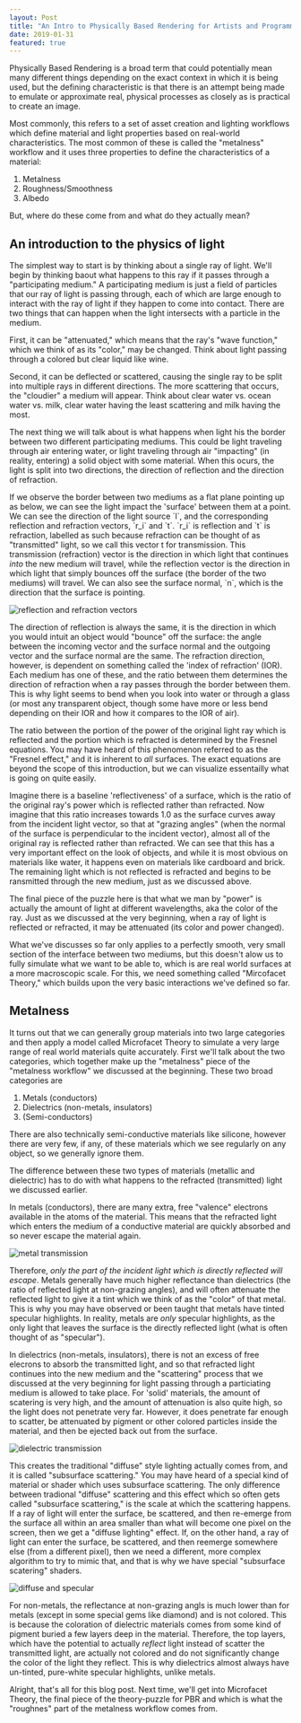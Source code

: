 ```yaml
---
layout: Post
title: "An Intro to Physically Based Rendering for Artists and Programmers - Part 1"
date: 2019-01-31
featured: true
---
```


Physically Based Rendering is a broad term that could potentially mean many different things depending on the exact context in which it is being used, but the defining characteristic is that there is an attempt being made to emulate or approximate real, physical processes as closely as is practical to create an image.

Most commonly, this refers to a set of asset creation and lighting workflows which define material and light properties based on real-world characteristics. The most common of these is called the "metalness" workflow and it uses three properties to define the characteristics of a material:

1. Metalness
1. Roughness/Smoothness
1. Albedo

But, where do these come from and what do they actually mean?

## An introduction to the physics of light

The simplest way to start is by thinking about a single ray of light. We'll begin by thinking baout what happens to this ray if it passes through a "participating medium." A participating medium is just a field of particles that our ray of light is passing through, each of which are large enough to interact with the ray of light if they happen to come into contact. There are two things that can happen when the light intersects with a particle in the medium.

First, it can be "attenuated," which means that the ray's "wave function," which we think of as its "color," may be changed. Think about light passing through a colored but clear liquid like wine.

Second, it can be deflected or scattered, causing the single ray to be split into multiple rays in different directions. The more scattering that occurs, the "cloudier" a medium will appear. Think about clear water vs. ocean water vs. milk, clear water having the least scattering and milk having the most.

The next thing we will talk about is what happens when light his the border between two different participating mediums. This could be light traveling through air entering water, or light traveling through air "impacting" (in reality, entering) a solid object with some material. When this ocurs, the light is split into two directions, the direction of reflection and the direction of refraction.

If we observe the border between two mediums as a flat plane pointing up as below, we can see the light impact the 'surface' between them at a point. We can see the direction of the light source \`l\`, and the corresponding reflection and refraction vectors, \`r_i\` and \`t\`. \`r_i\` is reflection and \`t\` is refraction, labelled as such because refraction can be thought of as "transmitted" light, so we call this vector t for transmission. This transmission (refraction) vector is the direction in which light that continues *into* the new medium will travel, while the reflection vector is the direction in which light that simply bounces off the surface (the border of the two mediums) will travel. We can also see the surface normal, \`n\`, which is the direction that the surface is pointing.

![reflection and refraction vectors](/assets/img/graphics/refraf.png)

The direction of reflection is always the same, it is the direction in which you would intuit an object would "bounce" off the surface: the angle between the incoming vector and the surface normal and the outgoing vector and the surface normal are the same. The refraction direction, however, is dependent on something called the 'index of refraction' (IOR). Each medium has one of these, and the ratio between them determines the direction of refraction when a ray passes through the border between them. This is why light seems to bend when you look into water or through a glass (or most any transparent object, though some have more or less bend depending on their IOR and how it compares to the IOR of air).

The ratio between the portion of the power of the original light ray which is reflected and the portion which is refracted is determined by the Fresnel equations. You may have heard of this phenomenon referred to as the "Fresnel effect," and it is inherent to *all* surfaces. The exact equations are beyond the scope of this introduction, but we can visualize essentailly what is going on quite easily.

Imagine there is a baseline 'reflectiveness' of a surface, which is the ratio of the original ray's power which is reflected rather than refracted. Now imagine that this ratio increases towards 1.0 as the surface curves away from the incident light vector, so that at "grazing angles" (when the normal of the surface is perpendicular to the incident vector), almost all of the original ray is reflected rather than refracted. We can see that this has a very important effect on the look of objects, and while it is most obvious on materials like water, it happens even on materials like cardboard and brick. The remaining light which is not reflected is refracted and begins to be ransmitted through the new medium, just as we discussed above.

The final piece of the puzzle here is that what we man by "power" is actually the amount of light at different wavelengths, aka the color of the ray. Just as we discussed at the very beginning, when a ray of light is reflected or refracted, it may be attenuated (its color and power changed).

What we've discusses so far only applies to a perfectly smooth, very small section of the interface between two mediums, but this doesn't alow us to fully simulate what we want to be able to, which is are real world surfaces at a more macroscopic scale. For this, we need something called "Mircofacet Theory," which builds upon the very basic interactions we've defined so far.

## Metalness

It turns out that we can generally group materials into two large categories and then apply a model called Microfacet Theory to simulate a very large range of real world materials quite accurately. First we'll talk about the two categories, which together make up the "metalness" piece of the "metalness workflow" we discussed at the beginning. These two broad categories are

1. Metals (conductors)
1. Dielectrics (non-metals, insulators)
1. (Semi-conductors)

There are also technically semi-conductive materials like silicone, however there are very few, if any, of these materials which we see regularly on any object, so we generally ignore them.

The difference between these two types of materials (metallic and dielectric) has to do with what happens to the refracted (transmitted) light we discussed earlier.

In metals (conductors), there are many extra, free "valence" electrons available in the atoms of the material. This means that the refracted light which enters the medium of a conductive material are quickly absorbed and so never escape the material again.

![metal transmission](/assets/img/graphics/metal-trans.png)

Therefore, *only the part of the incident light which is directly reflected will escape*. Metals generally have much higher reflectance than dielectrics (the ratio of reflected light at non-grazing angles), and will often attenuate the reflected light to give it a tint which we think of as the "color" of that metal. This is why you may have observed or been taught that metals have tinted specular highlights. In reality, metals are *only* specular highlights, as the only light that leaves the surface is the directly reflected light (what is often thought of as "specular").

In dielectrics (non-metals, insulators), there is not an excess of free elecrons to absorb the transmitted light, and so that refracted light continues into the new medium and the "scattering" process that we discussed at the very beginning for light passing through a particiating medium is allowed to take place. For 'solid' materials, the amount of scatering is very high, and the amount of attenuation is also quite high, so the light does not penetrate very far. However, it does penetrate far enough to scatter, be attenuated by pigment or other colored particles inside the material, and then be ejected back out from the surface.

![dielectric transmission](/assets/img/graphics/dielectric-trans.png)

This creates the traditional "diffuse" style lighting actually comes from, and it is called "subsurface scattering." You may have heard of a special kind of material or shader which uses subsurface scattering. The only difference between tradional "diffuse" scattering and this effect which so often gets called "subsurface scattering," is the scale at which the scattering happens. If a ray of light will enter the surface, be scattered, and then re-emerge from the surface all within an area smaller than what will become one pixel on the screen, then we get a "diffuse lighting" effect. If, on the other hand, a ray of light can enter the surface, be scattered, and then reemerge somewhere else (from a different pixel), then we need a different, more complex algorithm to try to mimic that, and that is why we have special "subsurface scatering" shaders.

![diffuse and specular](/assets/img/graphics/diffspec.png)

For non-metals, the reflectance at non-grazing angls is much lower than for metals (except in some special gems like diamond) and is not colored. This is because the coloration of dielectric materials comes from some kind of pigment buried a few layers deep in the material. Therefore, the top layers, which have the potential to actually *reflect* light instead of scatter the transmitted light, are actually not colored and do not significantly change the color of the light they reflect. This is why dielectrics almost always have un-tinted, pure-white specular highlights, unlike metals.

Alright, that's all for this blog post. Next time, we'll get into Microfacet Theory, the final piece of the theory-puzzle for PBR and which is what the "roughnes" part of the metalness workflow comes from.